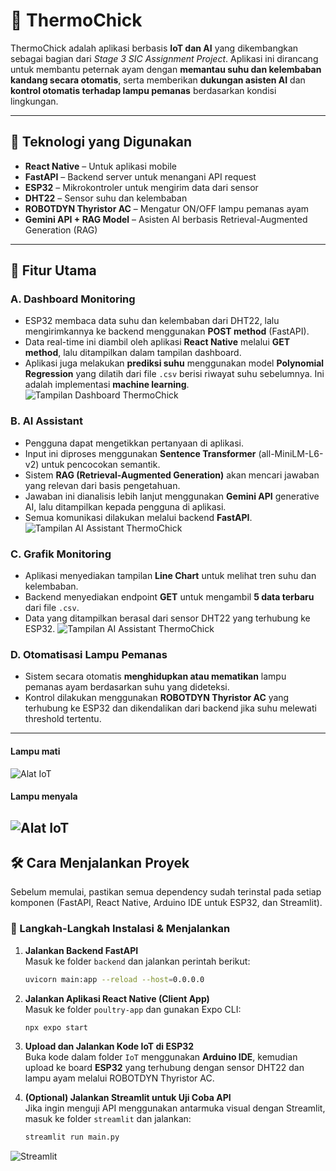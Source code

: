 # 🐣 ThermoChick

ThermoChick adalah aplikasi berbasis **IoT dan AI** yang dikembangkan sebagai bagian dari _Stage 3 SIC Assignment Project_. Aplikasi ini dirancang untuk membantu peternak ayam dengan **memantau suhu dan kelembaban kandang secara otomatis**, serta memberikan **dukungan asisten AI** dan **kontrol otomatis terhadap lampu pemanas** berdasarkan kondisi lingkungan.

---

## 🚀 Teknologi yang Digunakan

- **React Native** – Untuk aplikasi mobile
- **FastAPI** – Backend server untuk menangani API request
- **ESP32** – Mikrokontroler untuk mengirim data dari sensor
- **DHT22** – Sensor suhu dan kelembaban
- **ROBOTDYN Thyristor AC** – Mengatur ON/OFF lampu pemanas ayam
- **Gemini API + RAG Model** – Asisten AI berbasis Retrieval-Augmented Generation (RAG)

---

## 📱 Fitur Utama

### A. Dashboard Monitoring

- ESP32 membaca data suhu dan kelembaban dari DHT22, lalu mengirimkannya ke backend menggunakan **POST method** (FastAPI).
- Data real-time ini diambil oleh aplikasi **React Native** melalui **GET method**, lalu ditampilkan dalam tampilan dashboard.
- Aplikasi juga melakukan **prediksi suhu** menggunakan model **Polynomial Regression** yang dilatih dari file `.csv` berisi riwayat suhu sebelumnya. Ini adalah implementasi **machine learning**.
![Tampilan Dashboard ThermoChick](screenshots/dashboard.jpg)

### B. AI Assistant

- Pengguna dapat mengetikkan pertanyaan di aplikasi.
- Input ini diproses menggunakan **Sentence Transformer** (all-MiniLM-L6-v2) untuk pencocokan semantik.
- Sistem **RAG (Retrieval-Augmented Generation)** akan mencari jawaban yang relevan dari basis pengetahuan.
- Jawaban ini dianalisis lebih lanjut menggunakan **Gemini API** generative AI, lalu ditampilkan kepada pengguna di aplikasi.
- Semua komunikasi dilakukan melalui backend **FastAPI**.
![Tampilan AI Assistant ThermoChick](screenshots/assistant.jpg)

### C. Grafik Monitoring

- Aplikasi menyediakan tampilan **Line Chart** untuk melihat tren suhu dan kelembaban.
- Backend menyediakan endpoint **GET** untuk mengambil **5 data terbaru** dari file `.csv`. 
- Data yang ditampilkan berasal dari sensor DHT22 yang terhubung ke ESP32.
![Tampilan AI Assistant ThermoChick](screenshots/linechart.jpg)

### D. Otomatisasi Lampu Pemanas

- Sistem secara otomatis **menghidupkan atau mematikan** lampu pemanas ayam berdasarkan suhu yang dideteksi.
- Kontrol dilakukan menggunakan **ROBOTDYN Thyristor AC** yang terhubung ke ESP32 dan dikendalikan dari backend jika suhu melewati threshold tertentu.
---
#### Lampu mati
![Alat IoT](screenshots/IoT%20(1).png)
#### Lampu menyala
![Alat IoT](screenshots/IoT%20(2).png)
---

## 🛠️ Cara Menjalankan Proyek

Sebelum memulai, pastikan semua dependency sudah terinstal pada setiap komponen (FastAPI, React Native, Arduino IDE untuk ESP32, dan Streamlit).

### 🔧 Langkah-Langkah Instalasi & Menjalankan

1. **Jalankan Backend FastAPI**  
   Masuk ke folder `backend` dan jalankan perintah berikut:
   ```bash
   uvicorn main:app --reload --host=0.0.0.0
   ```

2. **Jalankan Aplikasi React Native (Client App)**  
   Masuk ke folder `poultry-app` dan gunakan Expo CLI:
   ```bash
   npx expo start
   ```

3. **Upload dan Jalankan Kode IoT di ESP32**  
   Buka kode dalam folder `IoT` menggunakan **Arduino IDE**, kemudian upload ke board **ESP32** yang terhubung dengan sensor DHT22 dan lampu ayam melalui ROBOTDYN Thyristor AC.

4. **(Optional) Jalankan Streamlit untuk Uji Coba API**  
   Jika ingin menguji API menggunakan antarmuka visual dengan Streamlit, masuk ke folder `streamlit` dan jalankan:
   ```bash
   streamlit run main.py
   ```
![Streamlit](screenshots/streamlit.gif)